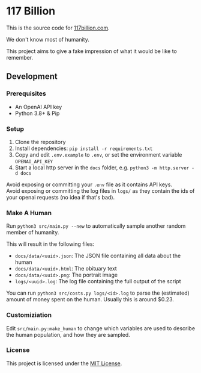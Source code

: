 # 117 Billion

This is the source code for [117billion.com](https://117billion.com).

We don't know most of humanity. 

This project aims to give a fake impression of what it would be like to remember.

## Development

### Prerequisites

- An OpenAI API key
- Python 3.8+ & Pip

### Setup

1. Clone the repository
2. Install dependencies: `pip install -r requirements.txt`
3. Copy and edit `.env.example` to `.env`, or set the environment variable `OPENAI_API_KEY`
4. Start a local http server in the `docs` folder, e.g. `python3 -m http.server -d docs`

Avoid exposing or committing your `.env` file as it contains API keys.  
Avoid exposing or committing the log files in `logs/` as they contain the ids of your openai requests (no idea if that's bad).

### Make A Human

Run `python3 src/main.py --new` to automatically sample another random member of humanity.

This will result in the following files:
- `docs/data/<uuid>.json`: The JSON file containing all data about the human
- `docs/data/<uuid>.html`: The obituary text
- `docs/data/<uuid>.png`: The portrait image
- `logs/<uuid>.log`: The log file containing the full output of the script

You can run `python3 src/costs.py logs/<id>.log` to parse the (estimated) amount of money spent on the human. Usually this is around $0.23.

### Customiziation

Edit `src/main.py:make_human` to change which variables are used to describe the human population, and how they are sampled.

### License

This project is licensed under the [MIT License](LICENSE).